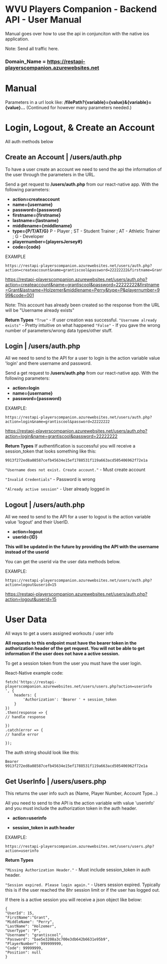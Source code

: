 

# WVU Players Companion - Backend API - User Manual
Manual goes over how to use the api in conjunciton with the native ios application.

Note: 
Send all traffic here.
### Domain_Name = https://restapi-playerscompanion.azurewebsites.net


# Manual
Parameters in a url look like: 
**/filePath?{variable}={value}&{variable}={value}...** 
(Continued for however many parameters needed.)


# Login, Logout, & Create an Account 
All auth methods below
## Create an Account | /users/auth.php
To have a user create an account we need to send the api the information of the user through the parameters in the URL.

Send a get request to **/users/auth.php** from our react-native app.
With the following parameters:

 - **action=createaccount**
 - **name={username}**
 - **password={password}**
 - **firstname={firstname}**
 - **lastname={lastname}**
 - **middlename={middlename}**
 - **type={P/T/AT/G}** P - Player ; ST - Student Trainer ; AT - Athletic Trainer ; G - Developer
 - **playernumber={playersJersey#}**
 - **code={code}**

EXAMPLE

    https://restapi-playerscompanion.azurewebsites.net/users/auth.php?action=createaccount&name=grantiscool&password=22222222&firstname=Grant&lastname=Holzemer&middlename=Perry&type=P&playernumber=999&code=001

https://restapi-playerscompanion.azurewebsites.net/users/auth.php?action=createaccount&name=grantiscool&password=22222222&firstname=Grant&lastname=Holzemer&middlename=Perry&type=P&playernumber=999&code=001

Note: This account has already been created so the response from the URL will be "Username already exists"

**Return Types**
`"True"` - If user creation was successful.
`"Username already exists"` - Pretty intuitive on what happened
`"False"` - If you gave the wrong number of parameters/wrong data types/other stuff.

## Login |  /users/auth.php
All we need to send to the API for a user to login is the action variable value 'login' and there username and password.

Send a get request to **/users/auth.php** from our react-native app.
With the following parameters:

 - **action=login**
 - **name={username}**
 - **password={password}**

EXAMPLE: 

    https://restapi-playerscompanion.azurewebsites.net/users/auth.php?action=login&name=grantiscool&password=22222222

https://restapi-playerscompanion.azurewebsites.net/users/auth.php?action=login&name=grantiscool&password=22222222

**Return Types**
If authentification is successful you will receive a session_token that looks something like this:

    9913f272ed8a08587cefb45634e15ef1788531f119a663acd505406962f72e1a

`"Username does not exist. Create account."` - Must create account

`"Invalid Credentials"` - Password is wrong

`"Already active session"` - User already logged in

## Logout | /users/auth.php
All we need to send to the API for a user to logout is the action variable value 'logout' and their UserID.

 - **action=logout**
 - **userid={ID}**

**This will be updated in the future by providing the API with the username instead of the userid**

You can get the userid via the user data methods below.

EXAMPLE:

    https://restapi-playerscompanion.azurewebsites.net/users/auth.php?action=logout&userid=15
https://restapi-playerscompanion.azurewebsites.net/users/auth.php?action=logout&userid=15



# User Data
All ways to get a users assigned workouts / user info

**All requests to this endpoint must have the bearer token in the authorization header of the get request. You will not be able to get information if the user does not have a active session.**

To get a session token from the user you must have the user login.

React-Native example code:

    fetch('https://restapi-playerscompanion.azurewebsites.net/users/users.php?action=userinfo
    ', {
    	headers: {
    		'Authorization': 'Bearer ' + session_token
    	}
    })
    .then(response => {
    // handle response
    
    })
    .catch(error => {
    // handle error
    
    });

The auth string should look like this:

    Bearer 9913f272ed8a08587cefb45634e15ef1788531f119a663acd505406962f72e1a

## Get UserInfo | /users/users.php
This returns the user info such as (Name, Player Number, Account Type...)

All you need to send to the API is the action variable with value 'userinfo' and you must include the authorization token in the auth header.

 - **action=userinfo**
+ **session_token in auth header**

EXAMPLE: 

    https://restapi-playerscompanion.azurewebsites.net/users/users.php?action=userinfo

**Return Types**

`"Missing Authorization Header."` - Must include session_token in auth header.

`"Session expired. Please login again."` - Users session expired. Typically this is if the user reached the 8hr session limit or if the user has logged out.

If there is a active session you will receive a json object like below:

    {
    "UserId": 15,
    "FirstName":"Grant",
    "MiddleName": "Perry",
    "LastName": "Holzemer",
    "UserType": "P",
    "Username": "grantiscool",
    "Password": "bae5e3208a3c700e3db642b6631e95b9",
    "PlayerNumber": 999999999,
    "Code": 99999999,
    "Position": null
    }


